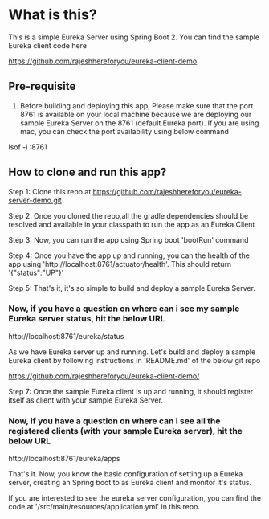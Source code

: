 # What is this?

This is a simple Eureka Server using Spring Boot 2. You can find the sample Eureka client code here

https://github.com/rajeshhereforyou/eureka-client-demo

## Pre-requisite

1. Before building and deploying this app, Please make sure that the port 8761 is available on your local machine because we are deploying our sample Eureka Server on the 8761 (default Eureka port). If you are using mac, you can check the port availability using below command

lsof -i :8761


## How to clone and run this app?

Step 1: Clone this repo at https://github.com/rajeshhereforyou/eureka-server-demo.git

Step 2: Once you cloned the repo,all the gradle dependencies should be resolved and available in your classpath to run the app as an Eureka Client

Step 3: Now, you can run the app using Spring boot 'bootRun' command

Step 4: Once you have the app up and running, you can the health of the app using 'http://localhost:8761/actuator/health'. This should return '{"status":"UP"}'

Step 5: That's it, it's so simple to build and deploy a sample Eureka Server.

### Now, if you have a question on where can i see my sample Eureka server status, hit the below URL

http://localhost:8761/eureka/status

As we have Eureka server up and running. Let's build and deploy a sample Eureka client by following instructions in 'README.md' of the below git repo

https://github.com/rajeshhereforyou/eureka-client-demo/

Step 7: Once the sample Eureka client is up and running, it should register itself as client with your sample Eureka Server.
 
### Now, if you have a question on where can i see all the registered clients (with your sample Eureka server), hit the below URL 

http://localhost:8761/eureka/apps

That's it. Now, you know the basic configuration of setting up a Eureka server, creating an Spring boot to as Eureka client and monitor it's status.

If you are interested to see the eureka server configuration, you can find the code at '/src/main/resources/application.yml' in this repo.













